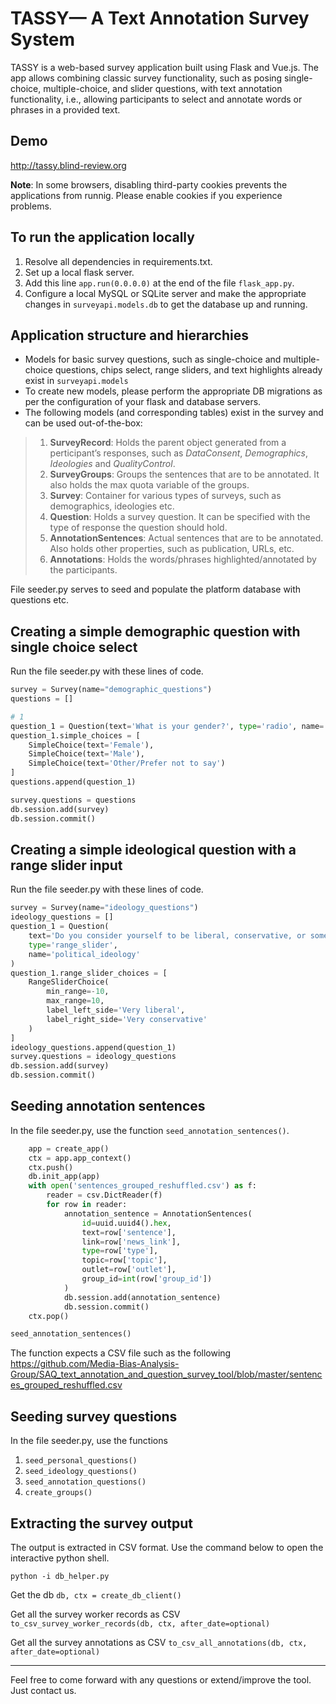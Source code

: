 # TASSY— A Text Annotation Survey System 

TASSY is a web-based survey application built using Flask and Vue.js. The app allows combining classic survey functionality, such as posing single-choice, multiple-choice, and slider questions, with text annotation functionality, i.e., allowing participants to select and annotate words or phrases in a provided text. 

## Demo

http://tassy.blind-review.org

**Note**: In some browsers, disabling third-party cookies prevents the applications from runnig. Please enable cookies if you experience problems.

## To run the application locally

1) Resolve all dependencies in requirements.txt.
2) Set up a local flask server.
3) Add this line `app.run(0.0.0.0)` at the end of the file `flask_app.py`.
4) Configure a local MySQL or SQLite server and make the appropriate changes in `surveyapi.models.db` to get the database up and running.

## Application structure and hierarchies

- Models for basic survey questions, such as single-choice and multiple-choice questions, chips select, range sliders, and text highlights already exist in `surveyapi.models`
- To create new models, please perform the appropriate DB migrations as per the configuration of your flask and database servers.
- The following models (and corresponding tables) exist in the survey and can be used out-of-the-box:
> 1. **SurveyRecord**: Holds the parent object generated from a perticipant’s responses, such as *DataConsent*, *Demographics*, *Ideologies* and *QualityControl*.
> 2. **SurveyGroups**: Groups the sentences that are to be annotated. It also holds the max quota variable of the groups.
> 3. **Survey**: Container for various types of surveys, such as demographics, ideologies etc.
> 4. **Question**: Holds a survey question. It can be specified with the type of response the question should hold.
> 3. **AnnotationSentences**: Actual sentences that are to be annotated. Also holds other properties, such as publication, URLs, etc.
> 4. **Annotations**: Holds the words/phrases highlighted/annotated by the participants.

File seeder.py serves to seed and populate the platform database with questions etc.

## Creating a simple demographic question with single choice select

Run the file seeder.py with these lines of code.

```python
survey = Survey(name="demographic_questions")
questions = []

# 1
question_1 = Question(text='What is your gender?', type='radio', name='gender')
question_1.simple_choices = [
    SimpleChoice(text='Female'),
    SimpleChoice(text='Male'),
    SimpleChoice(text='Other/Prefer not to say')
]
questions.append(question_1)

survey.questions = questions
db.session.add(survey)
db.session.commit()
```


## Creating a simple ideological question with a range slider input

Run the file seeder.py with these lines of code.

```python
survey = Survey(name="ideology_questions")
ideology_questions = []
question_1 = Question(
    text='Do you consider yourself to be liberal, conservative, or somewhere in between?',
    type='range_slider',
    name='political_ideology'
)
question_1.range_slider_choices = [
    RangeSliderChoice(
        min_range=-10,
        max_range=10,
        label_left_side='Very liberal',
        label_right_side='Very conservative'
    )
]
ideology_questions.append(question_1)
survey.questions = ideology_questions
db.session.add(survey)
db.session.commit()
```

## Seeding annotation sentences

In the file seeder.py, use the function `seed_annotation_sentences()`.

```python
    app = create_app()
    ctx = app.app_context()
    ctx.push()
    db.init_app(app)
    with open('sentences_grouped_reshuffled.csv') as f:
        reader = csv.DictReader(f)
        for row in reader:
            annotation_sentence = AnnotationSentences(
                id=uuid.uuid4().hex,
                text=row['sentence'],
                link=row['news_link'],
                type=row['type'],
                topic=row['topic'],
                outlet=row['outlet'],
                group_id=int(row['group_id'])
            )
            db.session.add(annotation_sentence)
            db.session.commit()
    ctx.pop()

seed_annotation_sentences()
```

The function expects a CSV file such as the following https://github.com/Media-Bias-Analysis-Group/SAQ_text_annotation_and_question_survey_tool/blob/master/sentences_grouped_reshuffled.csv

## Seeding survey questions

In the file seeder.py, use the functions 

1. `seed_personal_questions()`
2. `seed_ideology_questions()`
3. `seed_annotation_questions()`
4. `create_groups()`


## Extracting the survey output

The output is extracted in CSV format. Use the command below to open the interactive python shell.

`python -i db_helper.py`

Get the db 
`db, ctx = create_db_client()`

Get all the survey worker records as CSV
`to_csv_survey_worker_records(db, ctx, after_date=optional)`

Get all the survey annotations as CSV
`to_csv_all_annotations(db, ctx, after_date=optional)`


------

Feel free to come forward with any questions or extend/improve the tool. Just contact us.
